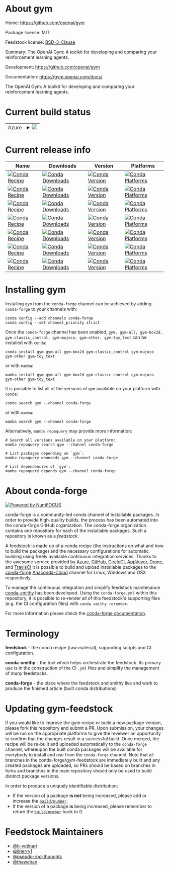 About gym
=========

Home: https://github.com/openai/gym

Package license: MIT

Feedstock license: [BSD-3-Clause](https://github.com/conda-forge/gymnasium-feedstock/blob/main/LICENSE.txt)

Summary: The OpenAI Gym: A toolkit for developing and comparing your reinforcement learning agents.

Development: https://github.com/openai/gym

Documentation: https://gym.openai.com/docs/

The OpenAI Gym: A toolkit for developing and comparing your reinforcement learning agents.

Current build status
====================


<table>
    
  <tr>
    <td>Azure</td>
    <td>
      <details>
        <summary>
          <a href="https://dev.azure.com/conda-forge/feedstock-builds/_build/latest?definitionId=18284&branchName=main">
            <img src="https://dev.azure.com/conda-forge/feedstock-builds/_apis/build/status/gymnasium-feedstock?branchName=main">
          </a>
        </summary>
        <table>
          <thead><tr><th>Variant</th><th>Status</th></tr></thead>
          <tbody><tr>
              <td>linux_64_numpy1.20python3.8.____cpython</td>
              <td>
                <a href="https://dev.azure.com/conda-forge/feedstock-builds/_build/latest?definitionId=18284&branchName=main">
                  <img src="https://dev.azure.com/conda-forge/feedstock-builds/_apis/build/status/gymnasium-feedstock?branchName=main&jobName=linux&configuration=linux%20linux_64_numpy1.20python3.8.____cpython" alt="variant">
                </a>
              </td>
            </tr><tr>
              <td>linux_64_numpy1.20python3.9.____cpython</td>
              <td>
                <a href="https://dev.azure.com/conda-forge/feedstock-builds/_build/latest?definitionId=18284&branchName=main">
                  <img src="https://dev.azure.com/conda-forge/feedstock-builds/_apis/build/status/gymnasium-feedstock?branchName=main&jobName=linux&configuration=linux%20linux_64_numpy1.20python3.9.____cpython" alt="variant">
                </a>
              </td>
            </tr><tr>
              <td>linux_64_numpy1.21python3.10.____cpython</td>
              <td>
                <a href="https://dev.azure.com/conda-forge/feedstock-builds/_build/latest?definitionId=18284&branchName=main">
                  <img src="https://dev.azure.com/conda-forge/feedstock-builds/_apis/build/status/gymnasium-feedstock?branchName=main&jobName=linux&configuration=linux%20linux_64_numpy1.21python3.10.____cpython" alt="variant">
                </a>
              </td>
            </tr><tr>
              <td>osx_64_numpy1.20python3.8.____cpython</td>
              <td>
                <a href="https://dev.azure.com/conda-forge/feedstock-builds/_build/latest?definitionId=18284&branchName=main">
                  <img src="https://dev.azure.com/conda-forge/feedstock-builds/_apis/build/status/gymnasium-feedstock?branchName=main&jobName=osx&configuration=osx%20osx_64_numpy1.20python3.8.____cpython" alt="variant">
                </a>
              </td>
            </tr><tr>
              <td>osx_64_numpy1.20python3.9.____cpython</td>
              <td>
                <a href="https://dev.azure.com/conda-forge/feedstock-builds/_build/latest?definitionId=18284&branchName=main">
                  <img src="https://dev.azure.com/conda-forge/feedstock-builds/_apis/build/status/gymnasium-feedstock?branchName=main&jobName=osx&configuration=osx%20osx_64_numpy1.20python3.9.____cpython" alt="variant">
                </a>
              </td>
            </tr><tr>
              <td>osx_64_numpy1.21python3.10.____cpython</td>
              <td>
                <a href="https://dev.azure.com/conda-forge/feedstock-builds/_build/latest?definitionId=18284&branchName=main">
                  <img src="https://dev.azure.com/conda-forge/feedstock-builds/_apis/build/status/gymnasium-feedstock?branchName=main&jobName=osx&configuration=osx%20osx_64_numpy1.21python3.10.____cpython" alt="variant">
                </a>
              </td>
            </tr><tr>
              <td>osx_arm64_numpy1.20python3.8.____cpython</td>
              <td>
                <a href="https://dev.azure.com/conda-forge/feedstock-builds/_build/latest?definitionId=18284&branchName=main">
                  <img src="https://dev.azure.com/conda-forge/feedstock-builds/_apis/build/status/gymnasium-feedstock?branchName=main&jobName=osx&configuration=osx%20osx_arm64_numpy1.20python3.8.____cpython" alt="variant">
                </a>
              </td>
            </tr><tr>
              <td>osx_arm64_numpy1.20python3.9.____cpython</td>
              <td>
                <a href="https://dev.azure.com/conda-forge/feedstock-builds/_build/latest?definitionId=18284&branchName=main">
                  <img src="https://dev.azure.com/conda-forge/feedstock-builds/_apis/build/status/gymnasium-feedstock?branchName=main&jobName=osx&configuration=osx%20osx_arm64_numpy1.20python3.9.____cpython" alt="variant">
                </a>
              </td>
            </tr><tr>
              <td>osx_arm64_numpy1.21python3.10.____cpython</td>
              <td>
                <a href="https://dev.azure.com/conda-forge/feedstock-builds/_build/latest?definitionId=18284&branchName=main">
                  <img src="https://dev.azure.com/conda-forge/feedstock-builds/_apis/build/status/gymnasium-feedstock?branchName=main&jobName=osx&configuration=osx%20osx_arm64_numpy1.21python3.10.____cpython" alt="variant">
                </a>
              </td>
            </tr><tr>
              <td>win_64_numpy1.20python3.8.____cpython</td>
              <td>
                <a href="https://dev.azure.com/conda-forge/feedstock-builds/_build/latest?definitionId=18284&branchName=main">
                  <img src="https://dev.azure.com/conda-forge/feedstock-builds/_apis/build/status/gymnasium-feedstock?branchName=main&jobName=win&configuration=win%20win_64_numpy1.20python3.8.____cpython" alt="variant">
                </a>
              </td>
            </tr><tr>
              <td>win_64_numpy1.20python3.9.____cpython</td>
              <td>
                <a href="https://dev.azure.com/conda-forge/feedstock-builds/_build/latest?definitionId=18284&branchName=main">
                  <img src="https://dev.azure.com/conda-forge/feedstock-builds/_apis/build/status/gymnasium-feedstock?branchName=main&jobName=win&configuration=win%20win_64_numpy1.20python3.9.____cpython" alt="variant">
                </a>
              </td>
            </tr><tr>
              <td>win_64_numpy1.21python3.10.____cpython</td>
              <td>
                <a href="https://dev.azure.com/conda-forge/feedstock-builds/_build/latest?definitionId=18284&branchName=main">
                  <img src="https://dev.azure.com/conda-forge/feedstock-builds/_apis/build/status/gymnasium-feedstock?branchName=main&jobName=win&configuration=win%20win_64_numpy1.21python3.10.____cpython" alt="variant">
                </a>
              </td>
            </tr>
          </tbody>
        </table>
      </details>
    </td>
  </tr>
</table>

Current release info
====================

| Name | Downloads | Version | Platforms |
| --- | --- | --- | --- |
| [![Conda Recipe](https://img.shields.io/badge/recipe-gym-green.svg)](https://anaconda.org/conda-forge/gym) | [![Conda Downloads](https://img.shields.io/conda/dn/conda-forge/gym.svg)](https://anaconda.org/conda-forge/gym) | [![Conda Version](https://img.shields.io/conda/vn/conda-forge/gym.svg)](https://anaconda.org/conda-forge/gym) | [![Conda Platforms](https://img.shields.io/conda/pn/conda-forge/gym.svg)](https://anaconda.org/conda-forge/gym) |
| [![Conda Recipe](https://img.shields.io/badge/recipe-gym--all-green.svg)](https://anaconda.org/conda-forge/gym-all) | [![Conda Downloads](https://img.shields.io/conda/dn/conda-forge/gym-all.svg)](https://anaconda.org/conda-forge/gym-all) | [![Conda Version](https://img.shields.io/conda/vn/conda-forge/gym-all.svg)](https://anaconda.org/conda-forge/gym-all) | [![Conda Platforms](https://img.shields.io/conda/pn/conda-forge/gym-all.svg)](https://anaconda.org/conda-forge/gym-all) |
| [![Conda Recipe](https://img.shields.io/badge/recipe-gym--box2d-green.svg)](https://anaconda.org/conda-forge/gym-box2d) | [![Conda Downloads](https://img.shields.io/conda/dn/conda-forge/gym-box2d.svg)](https://anaconda.org/conda-forge/gym-box2d) | [![Conda Version](https://img.shields.io/conda/vn/conda-forge/gym-box2d.svg)](https://anaconda.org/conda-forge/gym-box2d) | [![Conda Platforms](https://img.shields.io/conda/pn/conda-forge/gym-box2d.svg)](https://anaconda.org/conda-forge/gym-box2d) |
| [![Conda Recipe](https://img.shields.io/badge/recipe-gym--classic_control-green.svg)](https://anaconda.org/conda-forge/gym-classic_control) | [![Conda Downloads](https://img.shields.io/conda/dn/conda-forge/gym-classic_control.svg)](https://anaconda.org/conda-forge/gym-classic_control) | [![Conda Version](https://img.shields.io/conda/vn/conda-forge/gym-classic_control.svg)](https://anaconda.org/conda-forge/gym-classic_control) | [![Conda Platforms](https://img.shields.io/conda/pn/conda-forge/gym-classic_control.svg)](https://anaconda.org/conda-forge/gym-classic_control) |
| [![Conda Recipe](https://img.shields.io/badge/recipe-gym--mujoco-green.svg)](https://anaconda.org/conda-forge/gym-mujoco) | [![Conda Downloads](https://img.shields.io/conda/dn/conda-forge/gym-mujoco.svg)](https://anaconda.org/conda-forge/gym-mujoco) | [![Conda Version](https://img.shields.io/conda/vn/conda-forge/gym-mujoco.svg)](https://anaconda.org/conda-forge/gym-mujoco) | [![Conda Platforms](https://img.shields.io/conda/pn/conda-forge/gym-mujoco.svg)](https://anaconda.org/conda-forge/gym-mujoco) |
| [![Conda Recipe](https://img.shields.io/badge/recipe-gym--other-green.svg)](https://anaconda.org/conda-forge/gym-other) | [![Conda Downloads](https://img.shields.io/conda/dn/conda-forge/gym-other.svg)](https://anaconda.org/conda-forge/gym-other) | [![Conda Version](https://img.shields.io/conda/vn/conda-forge/gym-other.svg)](https://anaconda.org/conda-forge/gym-other) | [![Conda Platforms](https://img.shields.io/conda/pn/conda-forge/gym-other.svg)](https://anaconda.org/conda-forge/gym-other) |
| [![Conda Recipe](https://img.shields.io/badge/recipe-gym--toy_text-green.svg)](https://anaconda.org/conda-forge/gym-toy_text) | [![Conda Downloads](https://img.shields.io/conda/dn/conda-forge/gym-toy_text.svg)](https://anaconda.org/conda-forge/gym-toy_text) | [![Conda Version](https://img.shields.io/conda/vn/conda-forge/gym-toy_text.svg)](https://anaconda.org/conda-forge/gym-toy_text) | [![Conda Platforms](https://img.shields.io/conda/pn/conda-forge/gym-toy_text.svg)](https://anaconda.org/conda-forge/gym-toy_text) |

Installing gym
==============

Installing `gym` from the `conda-forge` channel can be achieved by adding `conda-forge` to your channels with:

```
conda config --add channels conda-forge
conda config --set channel_priority strict
```

Once the `conda-forge` channel has been enabled, `gym, gym-all, gym-box2d, gym-classic_control, gym-mujoco, gym-other, gym-toy_text` can be installed with `conda`:

```
conda install gym gym-all gym-box2d gym-classic_control gym-mujoco gym-other gym-toy_text
```

or with `mamba`:

```
mamba install gym gym-all gym-box2d gym-classic_control gym-mujoco gym-other gym-toy_text
```

It is possible to list all of the versions of `gym` available on your platform with `conda`:

```
conda search gym --channel conda-forge
```

or with `mamba`:

```
mamba search gym --channel conda-forge
```

Alternatively, `mamba repoquery` may provide more information:

```
# Search all versions available on your platform:
mamba repoquery search gym --channel conda-forge

# List packages depending on `gym`:
mamba repoquery whoneeds gym --channel conda-forge

# List dependencies of `gym`:
mamba repoquery depends gym --channel conda-forge
```


About conda-forge
=================

[![Powered by
NumFOCUS](https://img.shields.io/badge/powered%20by-NumFOCUS-orange.svg?style=flat&colorA=E1523D&colorB=007D8A)](https://numfocus.org)

conda-forge is a community-led conda channel of installable packages.
In order to provide high-quality builds, the process has been automated into the
conda-forge GitHub organization. The conda-forge organization contains one repository
for each of the installable packages. Such a repository is known as a *feedstock*.

A feedstock is made up of a conda recipe (the instructions on what and how to build
the package) and the necessary configurations for automatic building using freely
available continuous integration services. Thanks to the awesome service provided by
[Azure](https://azure.microsoft.com/en-us/services/devops/), [GitHub](https://github.com/),
[CircleCI](https://circleci.com/), [AppVeyor](https://www.appveyor.com/),
[Drone](https://cloud.drone.io/welcome), and [TravisCI](https://travis-ci.com/)
it is possible to build and upload installable packages to the
[conda-forge](https://anaconda.org/conda-forge) [Anaconda-Cloud](https://anaconda.org/)
channel for Linux, Windows and OSX respectively.

To manage the continuous integration and simplify feedstock maintenance
[conda-smithy](https://github.com/conda-forge/conda-smithy) has been developed.
Using the ``conda-forge.yml`` within this repository, it is possible to re-render all of
this feedstock's supporting files (e.g. the CI configuration files) with ``conda smithy rerender``.

For more information please check the [conda-forge documentation](https://conda-forge.org/docs/).

Terminology
===========

**feedstock** - the conda recipe (raw material), supporting scripts and CI configuration.

**conda-smithy** - the tool which helps orchestrate the feedstock.
                   Its primary use is in the construction of the CI ``.yml`` files
                   and simplify the management of *many* feedstocks.

**conda-forge** - the place where the feedstock and smithy live and work to
                  produce the finished article (built conda distributions)


Updating gym-feedstock
======================

If you would like to improve the gym recipe or build a new
package version, please fork this repository and submit a PR. Upon submission,
your changes will be run on the appropriate platforms to give the reviewer an
opportunity to confirm that the changes result in a successful build. Once
merged, the recipe will be re-built and uploaded automatically to the
`conda-forge` channel, whereupon the built conda packages will be available for
everybody to install and use from the `conda-forge` channel.
Note that all branches in the conda-forge/gym-feedstock are
immediately built and any created packages are uploaded, so PRs should be based
on branches in forks and branches in the main repository should only be used to
build distinct package versions.

In order to produce a uniquely identifiable distribution:
 * If the version of a package **is not** being increased, please add or increase
   the [``build/number``](https://docs.conda.io/projects/conda-build/en/latest/resources/define-metadata.html#build-number-and-string).
 * If the version of a package **is** being increased, please remember to return
   the [``build/number``](https://docs.conda.io/projects/conda-build/en/latest/resources/define-metadata.html#build-number-and-string)
   back to 0.

Feedstock Maintainers
=====================

* [@h-vetinari](https://github.com/h-vetinari/)
* [@jkterry1](https://github.com/jkterry1/)
* [@pseudo-rnd-thoughts](https://github.com/pseudo-rnd-thoughts/)
* [@thewchan](https://github.com/thewchan/)

